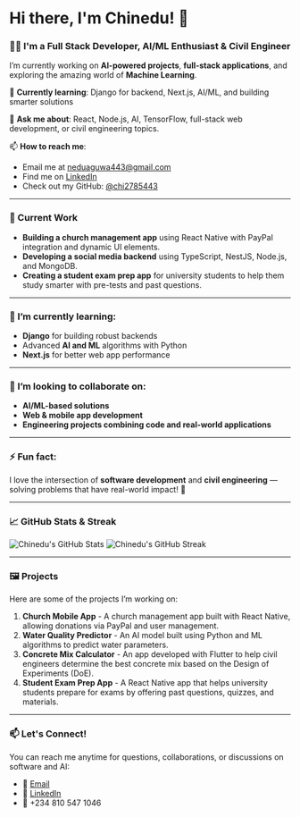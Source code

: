<!--
**chi2785443/chi2785443** is a ✨ _special_ ✨ repository because its `README.md` (this file) appears on your GitHub profile.

Here are some ideas to get you started:

- 🔭 I’m currently working on ...
- 🌱 I’m currently learning ...
- 👯 I’m looking to collaborate on ...
- 🤔 I’m looking for help with ...
- 💬 Ask me about ...
- 📫 How to reach me: ...
- 😄 Pronouns: ...
- ⚡ Fun fact: ...
-->

# Hi there, I'm Chinedu! 👋

### 👨‍💻 I'm a Full Stack Developer, AI/ML Enthusiast & Civil Engineer

I’m currently working on **AI-powered projects**, **full-stack applications**, and exploring the amazing world of **Machine Learning**.

🌱 **Currently learning**: Django for backend, Next.js, AI/ML, and building smarter solutions

💬 **Ask me about**: React, Node.js, AI, TensorFlow, full-stack web development, or civil engineering topics.

📫 **How to reach me**:
- Email me at [neduaguwa443@gmail.com](mailto:neduaguwa443@gmail.com)
- Find me on [LinkedIn](https://www.linkedin.com/in/chinedu-aguwa-b1747a2b0)
- Check out my GitHub: [@chi2785443](https://github.com/chi2785443)

---

### 🔭 Current Work
- **Building a church management app** using React Native with PayPal integration and dynamic UI elements.
- **Developing a social media backend** using TypeScript, NestJS, Node.js, and MongoDB.
- **Creating a student exam prep app** for university students to help them study smarter with pre-tests and past questions.

---

### 🌱 I’m currently learning:
- **Django** for building robust backends
- Advanced **AI and ML** algorithms with Python
- **Next.js** for better web app performance

---

### 👯 I’m looking to collaborate on:
- **AI/ML-based solutions**
- **Web & mobile app development**
- **Engineering projects combining code and real-world applications**

---

### ⚡ Fun fact:
I love the intersection of **software development** and **civil engineering** — solving problems that have real-world impact! 🎯

---

### 📈 GitHub Stats & Streak
![Chinedu's GitHub Stats](https://github-readme-stats.vercel.app/api?username=chi2785443&show_icons=true&theme=radical)
![Chinedu's GitHub Streak](https://github-readme-streak-stats.herokuapp.com/?user=chi2785443&theme=radical)

---

### 🖼️ Projects
Here are some of the projects I’m working on:

1. **Church Mobile App** - A church management app built with React Native, allowing donations via PayPal and user management.
2. **Water Quality Predictor** - An AI model built using Python and ML algorithms to predict water parameters.
3. **Concrete Mix Calculator** - An app developed with Flutter to help civil engineers determine the best concrete mix based on the Design of Experiments (DoE).
4. **Student Exam Prep App** - A React Native app that helps university students prepare for exams by offering past questions, quizzes, and materials.

---

### 📫 Let's Connect!
You can reach me anytime for questions, collaborations, or discussions on software and AI:

- 📧 [Email](mailto:neduaguwa443@gmail.com)
- 💼 [LinkedIn](https://www.linkedin.com/in/chinedu-aguwa-b1747a2b0)
- 📱 +234 810 547 1046
